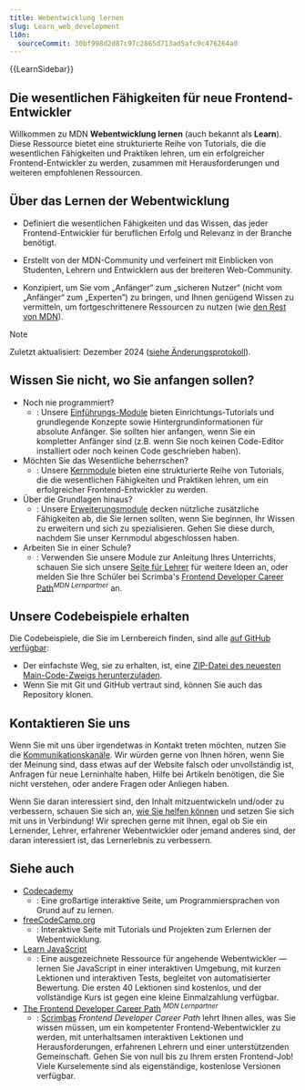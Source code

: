 ```yaml
---
title: Webentwicklung lernen
slug: Learn_web_development
l10n:
  sourceCommit: 30bf998d2d87c97c2865d713ad5afc9c476264a0
---
```


{{LearnSidebar}}

## Die wesentlichen Fähigkeiten für neue Frontend-Entwickler

Willkommen zu MDN **Webentwicklung lernen** (auch bekannt als **Learn**). Diese Ressource bietet eine strukturierte Reihe von Tutorials, die die wesentlichen Fähigkeiten und Praktiken lehren, um ein erfolgreicher Frontend-Entwickler zu werden, zusammen mit Herausforderungen und weiteren empfohlenen Ressourcen.

## Über das Lernen der Webentwicklung

- Definiert die wesentlichen Fähigkeiten und das Wissen, das jeder Frontend-Entwickler für beruflichen Erfolg und Relevanz in der Branche benötigt.

- Erstellt von der MDN-Community und verfeinert mit Einblicken von Studenten, Lehrern und Entwicklern aus der breiteren Web-Community.

- Konzipiert, um Sie vom „Anfänger“ zum „sicheren Nutzer“ (nicht vom „Anfänger“ zum „Experten“) zu bringen, und Ihnen genügend Wissen zu vermitteln, um fortgeschrittenere Ressourcen zu nutzen (wie [den Rest von MDN](/en-US/)).

> [!NOTE]
> Zuletzt aktualisiert: Dezember 2024 ([siehe Änderungsprotokoll](/de/docs/Learn_web_development/Changelog)).

## Wissen Sie nicht, wo Sie anfangen sollen?

- Noch nie programmiert?
  - : Unsere [Einführungs-Module](/de/docs/Learn_web_development/Getting_started) bieten Einrichtungs-Tutorials und grundlegende Konzepte sowie Hintergrundinformationen für absolute Anfänger. Sie sollten hier anfangen, wenn Sie ein kompletter Anfänger sind (z.B. wenn Sie noch keinen Code-Editor installiert oder noch keinen Code geschrieben haben).
- Möchten Sie das Wesentliche beherrschen?
  - : Unsere [Kernmodule](/de/docs/Learn_web_development/Core) bieten eine strukturierte Reihe von Tutorials, die die wesentlichen Fähigkeiten und Praktiken lehren, um ein erfolgreicher Frontend-Entwickler zu werden.
- Über die Grundlagen hinaus?
  - : Unsere [Erweiterungsmodule](/de/docs/Learn_web_development/Extensions) decken nützliche zusätzliche Fähigkeiten ab, die Sie lernen sollten, wenn Sie beginnen, Ihr Wissen zu erweitern und sich zu spezialisieren. Gehen Sie diese durch, nachdem Sie unser Kernmodul abgeschlossen haben.
- Arbeiten Sie in einer Schule?
  - : Verwenden Sie unsere Module zur Anleitung Ihres Unterrichts, schauen Sie sich unsere [Seite für Lehrer](/de/docs/Learn_web_development/Educators) für weitere Ideen an, oder melden Sie Ihre Schüler bei Scrimba's [Frontend Developer Career Path](https://scrimba.com/the-frontend-developer-career-path-c0j?via=mdn)<sup>_MDN Lernpartner_</sup> an.

## Unsere Codebeispiele erhalten

Die Codebeispiele, die Sie im Lernbereich finden, sind alle [auf GitHub verfügbar](https://github.com/mdn/learning-area/):

- Der einfachste Weg, sie zu erhalten, ist, eine [ZIP-Datei des neuesten Main-Code-Zweigs herunterzuladen](https://codeload.github.com/mdn/learning-area/zip/main).
- Wenn Sie mit Git und GitHub vertraut sind, können Sie auch das Repository klonen.

## Kontaktieren Sie uns

Wenn Sie mit uns über irgendetwas in Kontakt treten möchten, nutzen Sie die [Kommunikationskanäle](/de/docs/MDN/Community/Communication_channels). Wir würden gerne von Ihnen hören, wenn Sie der Meinung sind, dass etwas auf der Website falsch oder unvollständig ist, Anfragen für neue Lerninhalte haben, Hilfe bei Artikeln benötigen, die Sie nicht verstehen, oder andere Fragen oder Anliegen haben.

Wenn Sie daran interessiert sind, den Inhalt mitzuentwickeln und/oder zu verbessern, schauen Sie sich an, [wie Sie helfen können](/de/docs/MDN/Community) und setzen Sie sich mit uns in Verbindung! Wir sprechen gerne mit Ihnen, egal ob Sie ein Lernender, Lehrer, erfahrener Webentwickler oder jemand anderes sind, der daran interessiert ist, das Lernerlebnis zu verbessern.

## Siehe auch

- [Codecademy](https://www.codecademy.com/)
  - : Eine großartige interaktive Seite, um Programmiersprachen von Grund auf zu lernen.
- [freeCodeCamp.org](https://www.freecodecamp.org/)
  - : Interaktive Seite mit Tutorials und Projekten zum Erlernen der Webentwicklung.
- [Learn JavaScript](https://learnjavascript.online/)
  - : Eine ausgezeichnete Ressource für angehende Webentwickler — lernen Sie JavaScript in einer interaktiven Umgebung, mit kurzen Lektionen und interaktiven Tests, begleitet von automatisierter Bewertung. Die ersten 40 Lektionen sind kostenlos, und der vollständige Kurs ist gegen eine kleine Einmalzahlung verfügbar.
- [The Frontend Developer Career Path](https://scrimba.com/the-frontend-developer-career-path-c0j?via=mdn) <sup>_MDN Lernpartner_</sup>
  - : [Scrimbas](https://scrimba.com/?via=mdn) _Frontend Developer Career Path_ lehrt Ihnen alles, was Sie wissen müssen, um ein kompetenter Frontend-Webentwickler zu werden, mit unterhaltsamen interaktiven Lektionen und Herausforderungen, erfahrenen Lehrern und einer unterstützenden Gemeinschaft. Gehen Sie von null bis zu Ihrem ersten Frontend-Job! Viele Kurselemente sind als eigenständige, kostenlose Versionen verfügbar.
